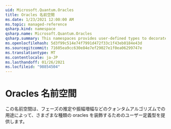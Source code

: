 ```yaml
---
uid: Microsoft.Quantum.Oracles
title: Oracles 名前空間
ms.date: 1/23/2021 12:00:00 AM
ms.topic: managed-reference
qsharp.kind: namespace
qsharp.name: Microsoft.Quantum.Oracles
qsharp.summary: This namespaces provides user-defined types to decorate various kinds of oracles by their intended use in quantum algorithms such as phase estimation and amplitude amplification.
ms.openlocfilehash: 5d3f99c514e74f7991d472f33c1f43eb0184e43d
ms.sourcegitcommit: 71605ea9cc630e84e7ef29027e1f0ea06299747e
ms.translationtype: MT
ms.contentlocale: ja-JP
ms.lasthandoff: 01/26/2021
ms.locfileid: "98854504"
---
```

# <a name="microsoftquantumoracles-namespace"></a>Oracles 名前空間

この名前空間は、フェーズの推定や振幅増幅などのクォンタムアルゴリズムでの用途によって、さまざまな種類の oracles を装飾するためのユーザー定義型を提供します。


